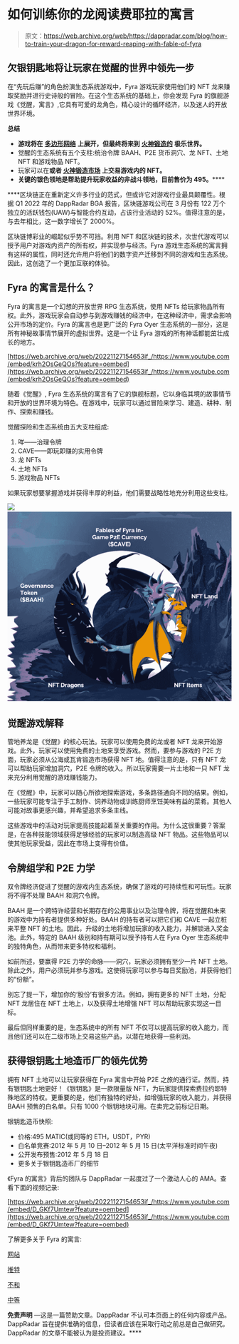 # 如何训练你的龙阅读费耶拉的寓言

> 原文：<https://web.archive.org/web/https://dappradar.com/blog/how-to-train-your-dragon-for-reward-reaping-with-fable-of-fyra>

## 欠银钥匙地将让玩家在觉醒的世界中领先一步

在“先玩后赚”的角色扮演生态系统游戏中，Fyra 游戏玩家使用他们的 NFT 龙来赚取奖励并进行史诗般的冒险。在这个生态系统的基础上，你会发现 Fyra 的旗舰游戏《觉醒，寓言》,它具有可爱的龙角色，精心设计的循环经济，以及迷人的开放世界环境。

**总结**

*   **游戏将在** [**多边形网络**](https://web.archive.org/web/20221127154653/https://dappradar.com/rankings/protocol/polygon) **上展开，但最终将来到** [**火神锻造的**](https://web.archive.org/web/20221127154653/https://dappradar.com/rankings/protocol/vulcanforged) **极乐世界。**
*   觉醒的生态系统有五个支柱:统治令牌 BAAH、P2E 货币洞穴、龙 NFT、土地 NFT 和游戏物品 NFT。
*   玩家可以在[](https://web.archive.org/web/20221127154653/https://dappradar.com/ethereum/marketplaces/opensea)****或者** [**火神锻造市场**](https://web.archive.org/web/20221127154653/https://dappradar.com/vulcanforged/marketplaces/vulcan-market) **上交易游戏内的 NFT。****
*   ****关键的银色领地是帮助提升玩家收益的非战斗领地，目前售价为 495**[](https://web.archive.org/web/20221127154653/https://dappradar.com/hub/token/eth/MATIC?from=0x7d1afa7b718fb893db30a3abc0cfc608aacfebb0)****。******

 ****区块链正在重新定义许多行业的范式，但或许它对游戏行业最具颠覆性。根据 Q1 2022 年的 DappRadar BGA 报告，区块链游戏公司在 3 月份有 122 万个独立的活跃钱包(UAW)与智能合约互动，占该行业活动的 52%。值得注意的是，与去年相比，这一数字增长了 2000%。

区块链博彩业的崛起似乎势不可挡。利用 NFT 和区块链的技术，次世代游戏可以授予用户对游戏内资产的所有权，并实现参与经济。Fyra 游戏生态系统的寓言拥有这样的属性，同时还允许用户将他们的数字资产迁移到不同的游戏和生态系统。因此，这创造了一个更加互联的体验。

## Fyra 的寓言是什么？

Fyra 的寓言是一个幻想的开放世界 RPG 生态系统，使用 NFTs 给玩家物品所有权。此外，游戏玩家会自动参与到游戏赚钱的经济中，在这种经济中，需求会影响公开市场的定价。Fyra 的寓言也是更广泛的 Fyra Oyer 生态系统的一部分，这是所有神秘故事情节展开的虚拟世界。这是一个让 Fyra 游戏的所有神话都能茁壮成长的地方。

[https://web.archive.org/web/20221127154653if_/https://www.youtube.com/embed/krh2OsGeQOs?feature=oembed](https://web.archive.org/web/20221127154653if_/https://www.youtube.com/embed/krh2OsGeQOs?feature=oembed)

随着《觉醒》, Fyra 生态系统的寓言有了它的旗舰标题，它以身临其境的故事情节和开放的世界环境为特色。在游戏中，玩家可以通过冒险来学习、建造、耕种、制作、探索和赚钱。

觉醒探险和生态系统由五大支柱组成:

1.  咩——治理令牌
2.  CAVE——即玩即赚的实用令牌
3.  龙 NFTs
4.  土地 NFTs
5.  游戏物品 NFTs

如果玩家想要掌握游戏并获得丰厚的利益，他们需要战略性地充分利用这些支柱。

![](img/bd5d913c4e8eb047f2054e2501ef8217.png)![](img/dd5052d85e33af7f32edfc0359cd386a.png)

## 觉醒游戏解释

管地养龙是《觉醒》的核心玩法。玩家可以使用免费的龙或者 NFT 龙来开始游戏。此外，玩家可以使用免费的土地来享受游戏。然而，要参与游戏的 P2E 方面，玩家必须从公海或瓦肯锻造市场获得 NFT 地。值得注意的是，只有 NFT 龙可以帮助玩家增加洞穴，P2E 令牌的收入。所以玩家需要一片土地和一只 NFT 龙来充分利用觉醒的游戏赚钱能力。

在《觉醒》中，玩家可以随心所欲地探索游戏，多条路径通向不同的结果。例如，一些玩家可能专注于手工制作、饲养动物或训练厨师烹饪美味有益的菜肴。其他人可能对故事更感兴趣，并希望追求多条主线。

这些游戏中的活动对玩家提高技能起着至关重要的作用。为什么这很重要？答案是，在各种技能领域获得足够经验的玩家可以制造高级 NFT 物品。这些物品可以使其他玩家受益，因此在市场上变得有价值。

## 令牌组学和 P2E 力学

双令牌经济促进了觉醒的游戏内生态系统，确保了游戏的可持续性和可玩性。玩家将不得不处理 BAAH 和洞穴令牌。

BAAH 是一个跨特许经营和长期存在的公用事业以及治理令牌，将在觉醒和未来的游戏中为持有者提供多种好处。BAAH 的持有者可以把它们和 CAVE 一起立桩来平整 NFT 的土地。因此，升级的土地将增加玩家的收入能力，并解锁进入奖金池。此外，特定的 BAAH 级别和持有期可以授予持有人在 Fyra Oyer 生态系统中的独特角色，从而带来更多特权和福利。

如前所述，要赢得 P2E 力学的命脉——洞穴，玩家必须拥有至少一片 NFT 土地。除此之外，用户必须玩并参与游戏。这使得玩家可以参与每日奖励池，并获得他们的“份额”。

别忘了提一下，增加你的‘股份’有很多方法。例如，拥有更多的 NFT 土地，分配 NFT 龙居住在 NFT 土地上，以及获得土地增强 NFT 可以帮助玩家实现这一目标。

最后但同样重要的是，生态系统中的所有 NFT 不仅可以提高玩家的收入能力，而且他们还可以在二级市场上交易这些产品，以潜在地获得一些利润。

## 获得银钥匙土地造币厂的领先优势

拥有 NFT 土地可以让玩家获得在 Fyra 寓言中开始 P2E 之旅的通行证。然而，持有银钥匙土地更好！《银钥匙》是一款限量版 NFT，为玩家提供探索费拉约耶特殊地区的特权。更重要的是，他们有独特的好处，如增强玩家的收入能力，并获得 BAAH 预售的白名单。只有 1000 个银钥地块可用。在卖完之前标记日期。

银钥匙造币快照:

*   价格:495 MATIC(或同等的 ETH，USDT，PYR)
*   白名单竞赛:2012 年 5 月 10 日–2012 年 5 月 15 日(太平洋标准时间午夜)
*   公开发布预售:2012 年 5 月 18 日
*   更多关于银钥匙造币厂的细节

《Fyra 的寓言》背后的团队与 DappRadar 一起度过了一个激动人心的 AMA。查看下面的视频记录:

[https://web.archive.org/web/20221127154653if_/https://www.youtube.com/embed/D_GKf7Umtew?feature=oembed](https://web.archive.org/web/20221127154653if_/https://www.youtube.com/embed/D_GKf7Umtew?feature=oembed)

了解更多关于 Fyra 的寓言:

[网站](https://web.archive.org/web/20221127154653/https://www.fablesoffyra.com/)

[推特](https://web.archive.org/web/20221127154653/https://twitter.com/Fables_of_Fyra)

[不和](https://web.archive.org/web/20221127154653/https://discord.com/channels/786093440001507378/786093928822734859)

[中等](https://web.archive.org/web/20221127154653/https://fablesoffyra.medium.com/)

**免责声明** —这是一篇赞助文章。DappRadar 不认可本页面上的任何内容或产品。DappRadar 旨在提供准确的信息，但读者应该在采取行动之前总是自己做研究。DappRadar 的文章不能被认为是投资建议。****